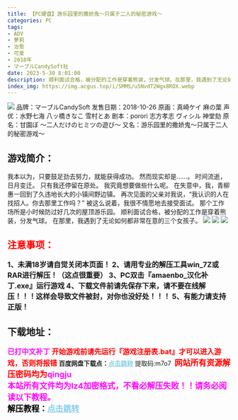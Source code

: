 ```yaml
---
title: 【PC硬盘】游乐园里的撒娇鬼～只属于二人的秘密游戏～
categories: PC
tags:
- ADV
- 萝莉
- 治愈
- 可爱
- 2018年
- マーブルCandySoft社
date: 2023-5-30 8:01:00
description: 顺利面试合格，被分配的工作是穿着熊装，分发气球。在那里，我遇到了无论如何都非常在意的三个女孩子。
index_img: https://img.acgus.top/i/SMMS/u5NvdT2Wgx8ROX.webp
---
```

![](https://img.acgus.top/i/SMMS/u5NvdT2Wgx8ROX.webp)
品牌：マーブルCandySoft
发售日期：2018-10-26
原画：真崎ケイ 麻の葉
声优：水野七海 八ッ橋きなこ 雪村とあ
剧本：porori 志方孝志 ヴィシル 神堂劾
原名：甘園ぼ ～二人だけのヒミツの遊び～
又名：游乐园里的撒娇鬼～只属于二人的秘密游戏～

## 游戏简介：
我本以为，只要鼓足劲去努力，就能获得成功。
然而现实却是……。
时间流逝，日月变迁。
只有我还停留在原处。
我究竟想要做些什么呢。
在失意中，我，青柳惠一回到了久违地长大的小镇间野边镇。
再次见面的父亲对我说，“我认识的人在找招人。你去那里工作吗？”
被这么说着，我很不情愿地去接受面试。
那个工作场所是小时候防过好几次的屋顶游乐园。
顺利面试合格，被分配的工作是穿着熊装，分发气球。
在那里，我遇到了无论如何都非常在意的三个女孩子。
![](https://img.acgus.top/i/SMMS/gnBaiUHCjklXKbT.webp)
![](https://img.acgus.top/i/SMMS/kNCGgdplRQqX.webp)
![](https://img.acgus.top/i/SMMS/kspXPKWxoMSzCUH.webp)






## <font color=#FF0000 >注意事项：</font>
<font size=3><b>1、未满18岁请自觉关闭本页面！
2、请用专业的解压工具win_7Z或RAR进行解压！（这点很重要）
3、PC双击『amaenbo_汉化补丁.exe』运行游戏
4、下载文件前请先保存下来，请不要在线解压！！！这样会导致文件被封，对你也没好处！！！
5、有能力请支持正版！</b></font>

## 下载地址：
<font color=#FF00FF size=3><b>已打中文补丁</b></font>
<font color=#FF0000 size=3>**开始游戏前请先运行『游戏注册表.bat』才可以进入游戏，否则将报错**</font>
<b>百度网盘下载点：</b><a href="https://pan.baidu.com/s/1D90tr35PD-1XvFXMw3eXXg?pwd=m7o7" style="color: #87CEEB;"><b>点击跳转</b></a> 提取码:m7o7
<a style="padding: 0" href="https://post.qingju.org/AD/"><img style="max-width:100%" src="https://img.acgus.top/i/2024/07/478f689b8021d8d499ab43d21acf137a.gif" alt=""></a>
<b><font color=#FF0000 size=4>网站所有资源解压密码均为</b></font><b><font color=#FF00FF size=4>qingju</font><font color=#FF0000 ></font></b><br><b><font color=#FF00FF size=4>本站所有文件均为lz4加密格式，不看必解压失败！！请务必阅读以下教程。</b></font><br><b><font color=#000 size=4>解压教程：</b><a href="https://post.qingju.org/tutorial/000/" style="color: #87CEEB;"><b>点击跳转</b></a>